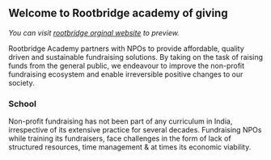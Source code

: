 <!-- ![Rootbridge_logo](https://user-images.githubusercontent.com/40683703/74708862-b4edef00-5243-11ea-9193-86c8c9397e87.png) -->

## Welcome to Rootbridge academy of giving

*You can visit [rootbridge orginal website](https://rootbridgeacademy.com/) to preview.*

Rootbridge Academy partners with NPOs to provide affordable, quality driven and sustainable fundraising solutions. By taking on the task of raising funds from the general public, we endeavour to improve the non-profit fundraising ecosystem and enable irreversible positive changes to our society.

### School

Non-profit fundraising has not been part of any curriculum in India, irrespective of its extensive practice for several decades. Fundraising NPOs while training its fundraisers, face challenges in the form of lack of structured resources, time management & at times its economic viability.

